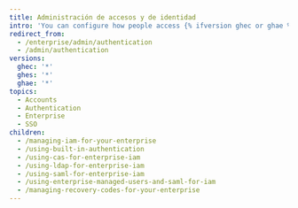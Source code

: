 ```yaml
---
title: Administración de accesos y de identidad
intro: 'You can configure how people access {% ifversion ghec or ghae %}your enterprise on {% data variables.product.product_name %}{% elsif ghes %}{% data variables.product.product_location %}{% endif %}.'
redirect_from:
  - /enterprise/admin/authentication
  - /admin/authentication
versions:
  ghec: '*'
  ghes: '*'
  ghae: '*'
topics:
  - Accounts
  - Authentication
  - Enterprise
  - SSO
children:
  - /managing-iam-for-your-enterprise
  - /using-built-in-authentication
  - /using-cas-for-enterprise-iam
  - /using-ldap-for-enterprise-iam
  - /using-saml-for-enterprise-iam
  - /using-enterprise-managed-users-and-saml-for-iam
  - /managing-recovery-codes-for-your-enterprise
---
```


